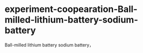 # experiment-coopearation-Ball-milled-lithium-battery-sodium-battery
Ball-milled lithium battery sodium battery，
